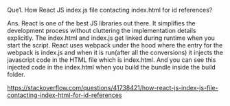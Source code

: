 Que1. How React JS index.js file contacting index.html for id references?

Ans. React is one of the best JS libraries out there. It simplifies the development process without cluttering the implementation details explicitly. The index.html and index.js get linked during runtime when you start the script. React uses webpack under the hood where the entry for the webpack is index.js and when it is run(after all the conversions) it injects the javascript code in the HTML file which is index.html. And you can see this injected code in the index.html when you build the bundle inside the build folder.  

https://stackoverflow.com/questions/41738421/how-react-js-index-js-file-contacting-index-html-for-id-references